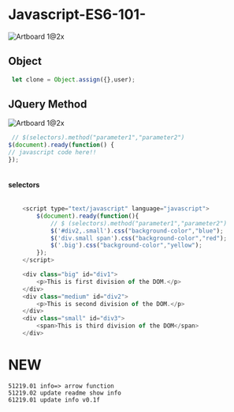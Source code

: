 # Javascript-ES6-101-
![Artboard 1@2x](https://github.com/topkoka/Javascript-ES6-101-/blob/master/Ai%20info/2x/Artboard%201%402x.png)

## Object
```js
 let clone = Object.assign({},user);
```

## JQuery Method
![Artboard 1@2x](http://codewithme.us/dc/reveal.js/images/document-ready.png)
``` js
 // $(selectors).method("parameter1","parameter2")
$(document).ready(function() {
// javascript code here!!
});
    
```
####  selectors
```js

    <script type="text/javascript" language="javascript">
        $(document).ready(function(){
            // $ (selectors).method("parameter1","parameter2")
            $('#div2,.small').css("background-color","blue");
            $('div.small span').css("background-color","red");
            $('.big').css("background-color","yellow");
        });
    </script>

    <div class="big" id="div1">
        <p>This is first division of the DOM.</p>
    </div>
    <div class="medium" id="div2">
        <p>This is second division of the DOM.</p>
    </div>
    <div class="small" id="div3">
        <span>This is third division of the DOM</span>
    </div>
```
# NEW
    51219.01 info=> arrow function
    51219.02 update readme show info
    61219.01 update info v0.1f
